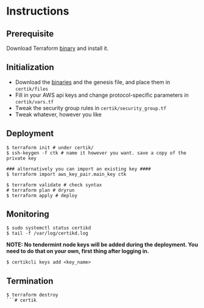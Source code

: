 # Instructions

## Prerequisite
Download Terraform [binary](https://www.terraform.io/downloads.html)  and install it.

## Initialization
- Download the [binaries](https://github.com/certikfoundation/chain/releases/) and the genesis file, and place them in `certik/files`
- Fill in your AWS api keys and change protocol-specific parameters in `certik/vars.tf`
- Tweak the security group rules in `certik/security_group.tf`
- Tweak whatever, however you like

## Deployment
```
$ terraform init # under certik/
$ ssh-keygen -f ctk # name it however you want. save a copy of the private key

### alternatively you can import an existing key ####
$ terraform import aws_key_pair.main_key ctk

$ terraform validate # check syntax
# terraform plan # dryrun
$ terraform apply # deploy
```

## Monitoring
```
$ sudo systemctl status certikd
$ tail -f /var/log/certikd.log
```
**NOTE: No tendermint node keys will be added during the deployment. You need to do that on your own, first thing after logging in.**
```
$ certikcli keys add <key_name>
```
## Termination
```
$ terraform destroy
```# certik
